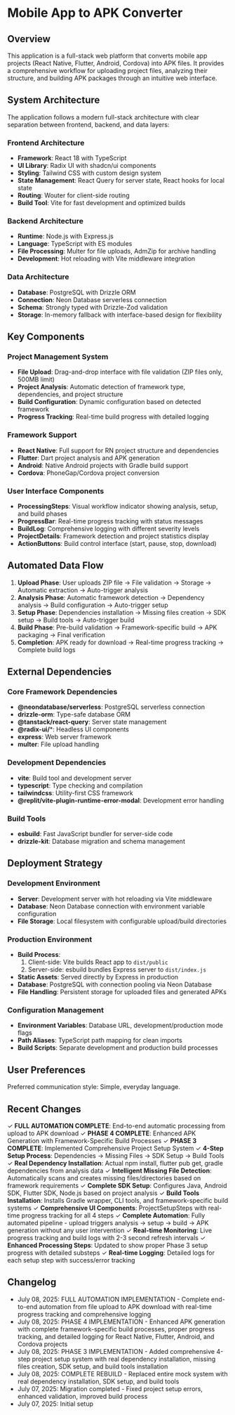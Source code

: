 # Mobile App to APK Converter

## Overview

This application is a full-stack web platform that converts mobile app projects (React Native, Flutter, Android, Cordova) into APK files. It provides a comprehensive workflow for uploading project files, analyzing their structure, and building APK packages through an intuitive web interface.

## System Architecture

The application follows a modern full-stack architecture with clear separation between frontend, backend, and data layers:

### Frontend Architecture
- **Framework**: React 18 with TypeScript
- **UI Library**: Radix UI with shadcn/ui components
- **Styling**: Tailwind CSS with custom design system
- **State Management**: React Query for server state, React hooks for local state
- **Routing**: Wouter for client-side routing
- **Build Tool**: Vite for fast development and optimized builds

### Backend Architecture
- **Runtime**: Node.js with Express.js
- **Language**: TypeScript with ES modules
- **File Processing**: Multer for file uploads, AdmZip for archive handling
- **Development**: Hot reloading with Vite middleware integration

### Data Architecture
- **Database**: PostgreSQL with Drizzle ORM
- **Connection**: Neon Database serverless connection
- **Schema**: Strongly typed with Drizzle-Zod validation
- **Storage**: In-memory fallback with interface-based design for flexibility

## Key Components

### Project Management System
- **File Upload**: Drag-and-drop interface with file validation (ZIP files only, 500MB limit)
- **Project Analysis**: Automatic detection of framework type, dependencies, and project structure
- **Build Configuration**: Dynamic configuration based on detected framework
- **Progress Tracking**: Real-time build progress with detailed logging

### Framework Support
- **React Native**: Full support for RN project structure and dependencies
- **Flutter**: Dart project analysis and APK generation
- **Android**: Native Android projects with Gradle build support
- **Cordova**: PhoneGap/Cordova project conversion

### User Interface Components
- **ProcessingSteps**: Visual workflow indicator showing analysis, setup, and build phases
- **ProgressBar**: Real-time progress tracking with status messages
- **BuildLog**: Comprehensive logging with different severity levels
- **ProjectDetails**: Framework detection and project statistics display
- **ActionButtons**: Build control interface (start, pause, stop, download)

## Automated Data Flow

1. **Upload Phase**: User uploads ZIP file → File validation → Storage → Automatic extraction → Auto-trigger analysis
2. **Analysis Phase**: Automatic framework detection → Dependency analysis → Build configuration → Auto-trigger setup
3. **Setup Phase**: Dependencies installation → Missing files creation → SDK setup → Build tools → Auto-trigger build
4. **Build Phase**: Pre-build validation → Framework-specific build → APK packaging → Final verification
5. **Completion**: APK ready for download → Real-time progress tracking → Complete build logs

## External Dependencies

### Core Framework Dependencies
- **@neondatabase/serverless**: PostgreSQL serverless connection
- **drizzle-orm**: Type-safe database ORM
- **@tanstack/react-query**: Server state management
- **@radix-ui/***: Headless UI components
- **express**: Web server framework
- **multer**: File upload handling

### Development Dependencies
- **vite**: Build tool and development server
- **typescript**: Type checking and compilation
- **tailwindcss**: Utility-first CSS framework
- **@replit/vite-plugin-runtime-error-modal**: Development error handling

### Build Tools
- **esbuild**: Fast JavaScript bundler for server-side code
- **drizzle-kit**: Database migration and schema management

## Deployment Strategy

### Development Environment
- **Server**: Development server with hot reloading via Vite middleware
- **Database**: Neon Database connection with environment variable configuration
- **File Storage**: Local filesystem with configurable upload/build directories

### Production Environment
- **Build Process**: 
  1. Client-side: Vite builds React app to `dist/public`
  2. Server-side: esbuild bundles Express server to `dist/index.js`
- **Static Assets**: Served directly by Express in production
- **Database**: PostgreSQL with connection pooling via Neon Database
- **File Handling**: Persistent storage for uploaded files and generated APKs

### Configuration Management
- **Environment Variables**: Database URL, development/production mode flags
- **Path Aliases**: TypeScript path mapping for clean imports
- **Build Scripts**: Separate development and production build processes

## User Preferences

Preferred communication style: Simple, everyday language.

## Recent Changes

✓ **FULL AUTOMATION COMPLETE**: End-to-end automatic processing from upload to APK download
✓ **PHASE 4 COMPLETE**: Enhanced APK Generation with Framework-Specific Build Processes
✓ **PHASE 3 COMPLETE**: Implemented Comprehensive Project Setup System
✓ **4-Step Setup Process**: Dependencies → Missing Files → SDK Setup → Build Tools
✓ **Real Dependency Installation**: Actual npm install, flutter pub get, gradle dependencies from analysis data
✓ **Intelligent Missing File Detection**: Automatically scans and creates missing files/directories based on framework requirements
✓ **Complete SDK Setup**: Configures Java, Android SDK, Flutter SDK, Node.js based on project analysis
✓ **Build Tools Installation**: Installs Gradle wrapper, CLI tools, and framework-specific build systems
✓ **Comprehensive UI Components**: ProjectSetupSteps with real-time progress tracking for all 4 steps
✓ **Complete Automation**: Fully automated pipeline - upload triggers analysis → setup → build → APK generation without any user intervention
✓ **Real-time Monitoring**: Live progress tracking and build logs with 2-3 second refresh intervals
✓ **Enhanced Processing Steps**: Updated to show proper Phase 3 setup progress with detailed substeps
✓ **Real-time Logging**: Detailed logs for each setup step with success/error tracking

## Changelog

- July 08, 2025: FULL AUTOMATION IMPLEMENTATION - Complete end-to-end automation from file upload to APK download with real-time progress tracking and comprehensive logging
- July 08, 2025: PHASE 4 IMPLEMENTATION - Enhanced APK generation with complete framework-specific build processes, proper progress tracking, and detailed logging for React Native, Flutter, Android, and Cordova projects
- July 08, 2025: PHASE 3 IMPLEMENTATION - Added comprehensive 4-step project setup system with real dependency installation, missing files creation, SDK setup, and build tools installation
- July 08, 2025: COMPLETE REBUILD - Replaced entire mock system with real dependency installation, SDK setup, and build tools
- July 07, 2025: Migration completed - Fixed project setup errors, enhanced validation, improved build process
- July 07, 2025: Initial setup